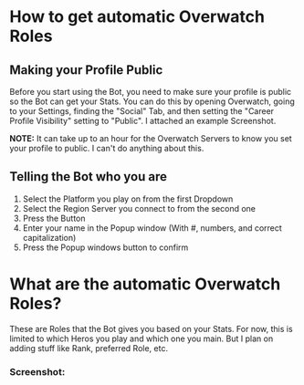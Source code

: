 # How to get automatic Overwatch Roles

## Making your Profile Public

Before you start using the Bot, you need to make sure your profile is public so the Bot can get your Stats.
You can do this by opening Overwatch, going to your Settings, finding the "Social" Tab, and then setting the "Career Profile Visibility" setting to "Public".
I attached an example Screenshot.

**NOTE:** It can take up to an hour for the Overwatch Servers to know you set your profile to public. I can't do anything about this.

## Telling the Bot who you are

1. Select the Platform you play on from the first Dropdown
2. Select the Region Server you connect to from the second one
3. Press the Button
4. Enter your name in the Popup window (With #, numbers, and correct capitalization)
5. Press the Popup windows button to confirm

# What are the automatic Overwatch Roles?

These are Roles that the Bot gives you based on your Stats. For now, this is limited to which Heros you play and which one you main.
But I plan on adding stuff like Rank, preferred Role, etc.


### Screenshot: